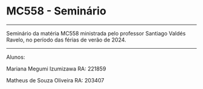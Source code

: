 # MC558 - Seminário

---

Seminário da matéria MC558 ministrada pelo professor Santiago Valdés Ravelo, no período das férias de verão de 2024.

---


Alunos:

Mariana Megumi Izumizawa   RA: 221859

Matheus de Souza Oliveira  RA: 203407